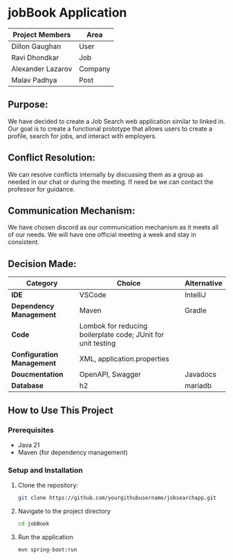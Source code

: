 # jobBook Application

| Project Members  | Area  |
|------------------|-------|
| Dillon Gaughan   | User  |
| Ravi Dhondkar    | Job   |
| Alexander Lazarov| Company |
| Malav Padhya     | Post  |


## **Purpose**:

We have decided to create a Job Search web application similar to linked in. Our goal is to
create a functional prototype that allows users to create a profile, search for jobs, and interact
with employers.

## **Conflict Resolution**:

We can resolve conflicts internally by discussing them as a group as needed in our chat or during the meeting. If need be we can contact the professor for guidance.

## **Communication Mechanism**:

We have chosen discord as our communication mechanism as it meets all of our needs. We will have one official meeting a week and stay in consistent.

## **Decision Made**:

| Category              | Choice       | Alternative  |
|-----------------------|--------------|--------------|
| **IDE**               | VSCode       | IntelliJ     |
| **Dependency Management** | Maven    | Gradle       |
| **Code**              | Lombok for reducing boilerplate code; JUnit for unit testing |
| **Configuration Management** | XML, application.properties |
| **Doucmentation**     | OpenAPI, Swagger | Javadocs |
| **Database**          | h2           | mariadb      |

## How to Use This Project

### Prerequisites

- Java 21
- Maven (for dependency management)

### Setup and Installation

1. Clone the repository:
   ```bash
   git clone https://github.com/yourgithubusername/jobsearchapp.git
2. Navigate to the project directory
   ```bash
   cd jobBook
3. Run the application
   ```bash
   mvn spring-boot:run
